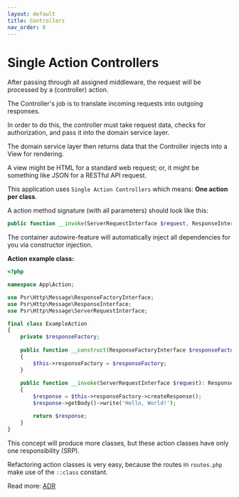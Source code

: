 ```yaml
---
layout: default
title: Controllers
nav_order: 8
---
```


# Single Action Controllers

After passing through all assigned middleware, the request will be processed by a (controller) action.

The Controller's job is to translate incoming requests into outgoing responses. 

In order to do this, the controller must take request data, checks for authorization,
and pass it into the domain service layer.

The domain service layer then returns data that the Controller injects into a View for rendering. 

A view might be HTML for a standard web request; or, 
it might be something like JSON for a RESTful API request.

This application uses `Single Action Controllers` which means: **One action per class**.

A action method signature (with all parameters) should look like this:

```php
public function __invoke(ServerRequestInterface $request, ResponseInterface $response, array $args = []): ResponseInterface
```

The container autowire-feature will automatically inject all dependencies for you via constructor injection.

**Action example class:**

```php
<?php

namespace App\Action;

use Psr\Http\Message\ResponseFactoryInterface;
use Psr\Http\Message\ResponseInterface;
use Psr\Http\Message\ServerRequestInterface;

final class ExampleAction
{
    private $responseFactory;
    
    public function __construct(ResponseFactoryInterface $responseFactory)
    {
        $this->responseFactory = $responseFactory;
    }
    
    public function __invoke(ServerRequestInterface $request): ResponseInterface
    {
        $response = $this->responseFactory->createResponse();
        $response->getBody()->write('Hello, World!');

        return $response;
    }
}
```

This concept will produce more classes, but these action classes have only one responsibility (SRP).

Refactoring action classes is very easy, because the routes in `routes.php` make use of the `::class` constant. 

Read more: [ADR](architecture.md#action-domain-responder-adr)
